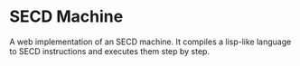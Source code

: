 # SECD Machine

A web implementation of an SECD machine. It compiles a lisp-like language to SECD instructions and executes them step by step.
